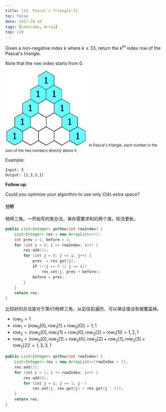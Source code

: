 ```yaml
---
title: 119. Pascal's Triangle II
toc: false
date: 2017-10-10
tags: [Leetcode, Array]
top: 119
---
```


Given a non-negative index $k$ where $k \le 33$, return the $k^{th}$ index row of the Pascal's triangle.

Note that the row index starts from 0.

![Pascal Triangle](figures/PascalTriangleAnimated.gif)
<small>In Pascal's triangle, each number is the sum of the two numbers directly above it.</small>

Example:

```
Input: 3
Output: [1,3,3,1]
```

**Follow up**:

Could you optimize your algorithm to use only $O(k)$ extra space?


#### 分析

杨辉三角。一开始写的笨办法，保存需要求和的两个值，轮流更新。


```Java
public List<Integer> getRow(int rowIndex) {
    List<Integer> res = new ArrayList<>();
    int prev = 1, before = 1;
    for (int i = 0; i <= rowIndex; i++) {
        res.add(1);
        for (int j = 0; j <= i; j++) {
            prev  = res.get(j);
            if (!(j == 0 || j == i))
                res.set(j, prev + before);
            before = prev;
        }
    }
    return res;
}
```


比较好的办法是对于第$i$行杨辉三角，从后往前遍历，可以保证值没有被覆盖掉。

* $\text{row}_0 = 1$
* $\text{row}_1 = (\text{row}_0[0], \text{row}_1[1] + \text{row}_0[0]) = 1, 1$
* $\text{row}_2 = (\text{row}_0[0], \text{row}_1[1] + \text{row}_1[0], \text{row}_2[2] + \text{row}_1[1]) = 1, 2, 1$
* $\text{row}_3 = (\text{row}_0[0], \text{row}_2[1] + \text{row}_2[0], \text{row}_2[2] + \text{row}_2[1], \text{row}_2[3] + \text{row}_2[2]) = 1, 3, 3, 1$


```Java
public List<Integer> getRow(int rowIndex) {
    List<Integer> res = new ArrayList<>(rowIndex + 1);
    res.add(1);
    for (int i = 1; i <= rowIndex; i++) {
        res.add(0); 
        for (int j = i; j >= 1; j--)
            res.set(j, res.get(j) + res.get(j - 1));
    }
    return res;
}
```